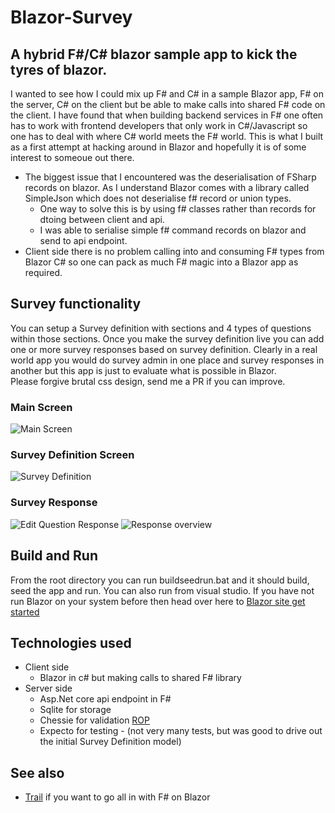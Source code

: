 # Blazor-Survey

## A hybrid F#/C# blazor sample app to kick the tyres of blazor.
I wanted to see how I could mix up F# and C# in a sample Blazor app, F# on the server, C# on the client but be able to make calls into shared F# code on the client. I have found that when building backend services in F# one often has to work with frontend developers that only work in C#/Javascript so one has to deal with where C# world meets the F# world. This is what I built as a first attempt at hacking around in Blazor and hopefully it is of some interest to someoue out there.
* The biggest issue that I encountered was the deserialisation of FSharp records on blazor. As I understand Blazor comes with a library called SimpleJson which does not deserialise f# record or union types.
  * One way to solve this is by using f# classes rather than records for dtoing between client and api.
  * I was able to serialise simple f# command records on blazor and send to api endpoint.
* Client side there is no problem calling into and consuming F# types from Blazor C# so one can pack as much F# magic into a Blazor app as required.

## Survey functionality
You can setup a Survey definition with sections and 4 types of questions within those sections. Once you make the survey definition live you can add one or more survey responses based on survey definition. 
Clearly in a real world app you would do survey admin in one place and survey responses in another but this app is just to evaluate what is possible in Blazor.  
Please forgive brutal css design, send me a PR if you can improve.

### Main Screen
![Main Screen](Docs/EditSurveyDefinition.PNG)

### Survey Definition Screen 
![Survey Definition](Docs/EditSurveyDefinition.PNG)

### Survey Response
![Edit Question Response](Docs/SurveyResponse1.PNG)
![Response overview](Docs/SurveyResponse2.PNG)

## Build and Run
From the root directory you can run buildseedrun.bat and it should build, seed the app and run. You can also run from visual studio.
If you have not run Blazor on your system before then head over here to [Blazor site get started](https://blazor.net/docs/get-started.html)
## Technologies used
* Client side
  * Blazor in c# but making calls to shared F# library
* Server side
  * Asp.Net core api endpoint in F#
  * Sqlite for storage
  * Chessie for validation [ROP](https://fsharpforfunandprofit.com/rop/)
  * Expecto for testing - (not very many tests, but was good to drive out the initial Survey Definition model)
 
 ## See also
 * [Trail](https://github.com/panesofglass/trail) if you want to go all in with F# on Blazor
